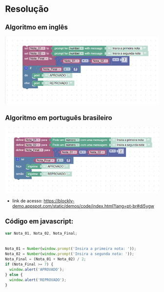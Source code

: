 # Resolução
## Algoritmo em inglês
![EN](./Assets/Blockly_01_EN.png)
## Algoritmo em português brasileiro
![PT-BR](./Assets/Blockly_01_PT-BR.png)

- link de acesso: https://blockly-demo.appspot.com/static/demos/code/index.html?lang=pt-br#di5ygw


## Código em javascript:
```javascript
var Nota_01, Nota_02, Nota_Final;


Nota_01 = Number(window.prompt('Insira a primeira nota: '));
Nota_02 = Number(window.prompt('Insira a segunda nota: '));
Nota_Final = (Nota_01 + Nota_02) / 2;
if (Nota_Final >= 7) {
  window.alert('APROVADO');
} else {
  window.alert('REPROVADO');
}
```
